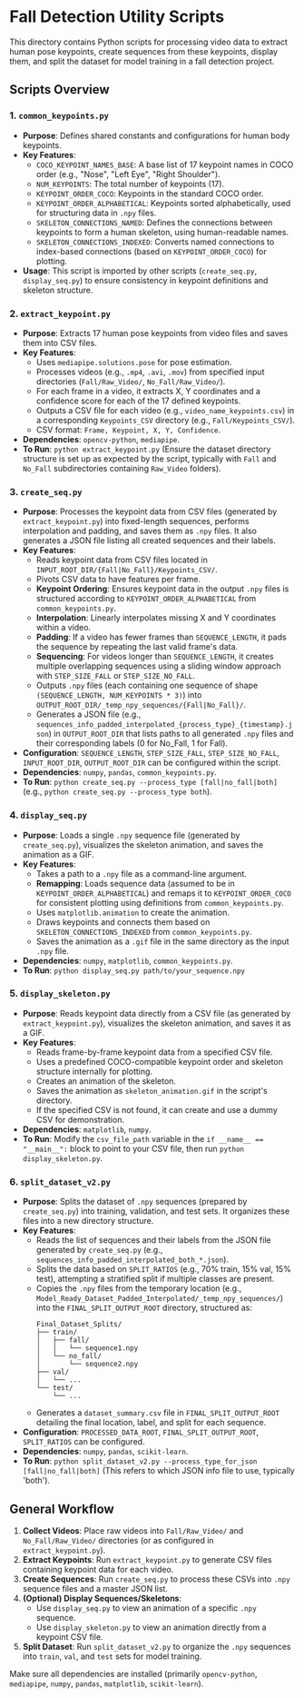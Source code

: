 # Fall Detection Utility Scripts

This directory contains Python scripts for processing video data to extract human pose keypoints, create sequences from these keypoints, display them, and split the dataset for model training in a fall detection project.

## Scripts Overview

### 1. `common_keypoints.py`
   - **Purpose**: Defines shared constants and configurations for human body keypoints.
   - **Key Features**:
     - `COCO_KEYPOINT_NAMES_BASE`: A base list of 17 keypoint names in COCO order (e.g., "Nose", "Left Eye", "Right Shoulder").
     - `NUM_KEYPOINTS`: The total number of keypoints (17).
     - `KEYPOINT_ORDER_COCO`: Keypoints in the standard COCO order.
     - `KEYPOINT_ORDER_ALPHABETICAL`: Keypoints sorted alphabetically, used for structuring data in `.npy` files.
     - `SKELETON_CONNECTIONS_NAMED`: Defines the connections between keypoints to form a human skeleton, using human-readable names.
     - `SKELETON_CONNECTIONS_INDEXED`: Converts named connections to index-based connections (based on `KEYPOINT_ORDER_COCO`) for plotting.
   - **Usage**: This script is imported by other scripts (`create_seq.py`, `display_seq.py`) to ensure consistency in keypoint definitions and skeleton structure.

### 2. `extract_keypoint.py`
   - **Purpose**: Extracts 17 human pose keypoints from video files and saves them into CSV files.
   - **Key Features**:
     - Uses `mediapipe.solutions.pose` for pose estimation.
     - Processes videos (e.g., `.mp4`, `.avi`, `.mov`) from specified input directories (`Fall/Raw_Video/`, `No_Fall/Raw_Video/`).
     - For each frame in a video, it extracts X, Y coordinates and a confidence score for each of the 17 defined keypoints.
     - Outputs a CSV file for each video (e.g., `video_name_keypoints.csv`) in a corresponding `Keypoints_CSV` directory (e.g., `Fall/Keypoints_CSV/`).
     - CSV format: `Frame, Keypoint, X, Y, Confidence`.
   - **Dependencies**: `opencv-python`, `mediapipe`.
   - **To Run**: `python extract_keypoint.py` (Ensure the dataset directory structure is set up as expected by the script, typically with `Fall` and `No_Fall` subdirectories containing `Raw_Video` folders).

### 3. `create_seq.py`
   - **Purpose**: Processes the keypoint data from CSV files (generated by `extract_keypoint.py`) into fixed-length sequences, performs interpolation and padding, and saves them as `.npy` files. It also generates a JSON file listing all created sequences and their labels.
   - **Key Features**:
     - Reads keypoint data from CSV files located in `INPUT_ROOT_DIR/{Fall|No_Fall}/Keypoints_CSV/`.
     - Pivots CSV data to have features per frame.
     - **Keypoint Ordering**: Ensures keypoint data in the output `.npy` files is structured according to `KEYPOINT_ORDER_ALPHABETICAL` from `common_keypoints.py`.
     - **Interpolation**: Linearly interpolates missing X and Y coordinates within a video.
     - **Padding**: If a video has fewer frames than `SEQUENCE_LENGTH`, it pads the sequence by repeating the last valid frame's data.
     - **Sequencing**: For videos longer than `SEQUENCE_LENGTH`, it creates multiple overlapping sequences using a sliding window approach with `STEP_SIZE_FALL` or `STEP_SIZE_NO_FALL`.
     - Outputs `.npy` files (each containing one sequence of shape `(SEQUENCE_LENGTH, NUM_KEYPOINTS * 3)`) into `OUTPUT_ROOT_DIR/_temp_npy_sequences/{Fall|No_Fall}/`.
     - Generates a JSON file (e.g., `sequences_info_padded_interpolated_{process_type}_{timestamp}.json`) in `OUTPUT_ROOT_DIR` that lists paths to all generated `.npy` files and their corresponding labels (0 for No_Fall, 1 for Fall).
   - **Configuration**: `SEQUENCE_LENGTH`, `STEP_SIZE_FALL`, `STEP_SIZE_NO_FALL`, `INPUT_ROOT_DIR`, `OUTPUT_ROOT_DIR` can be configured within the script.
   - **Dependencies**: `numpy`, `pandas`, `common_keypoints.py`.
   - **To Run**: `python create_seq.py --process_type [fall|no_fall|both]` (e.g., `python create_seq.py --process_type both`).

### 4. `display_seq.py`
   - **Purpose**: Loads a single `.npy` sequence file (generated by `create_seq.py`), visualizes the skeleton animation, and saves the animation as a GIF.
   - **Key Features**:
     - Takes a path to a `.npy` file as a command-line argument.
     - **Remapping**: Loads sequence data (assumed to be in `KEYPOINT_ORDER_ALPHABETICAL`) and remaps it to `KEYPOINT_ORDER_COCO` for consistent plotting using definitions from `common_keypoints.py`.
     - Uses `matplotlib.animation` to create the animation.
     - Draws keypoints and connects them based on `SKELETON_CONNECTIONS_INDEXED` from `common_keypoints.py`.
     - Saves the animation as a `.gif` file in the same directory as the input `.npy` file.
   - **Dependencies**: `numpy`, `matplotlib`, `common_keypoints.py`.
   - **To Run**: `python display_seq.py path/to/your_sequence.npy`

### 5. `display_skeleton.py`
   - **Purpose**: Reads keypoint data directly from a CSV file (as generated by `extract_keypoint.py`), visualizes the skeleton animation, and saves it as a GIF.
   - **Key Features**:
     - Reads frame-by-frame keypoint data from a specified CSV file.
     - Uses a predefined COCO-compatible keypoint order and skeleton structure internally for plotting.
     - Creates an animation of the skeleton.
     - Saves the animation as `skeleton_animation.gif` in the script's directory.
     - If the specified CSV is not found, it can create and use a dummy CSV for demonstration.
   - **Dependencies**: `matplotlib`, `numpy`.
   - **To Run**: Modify the `csv_file_path` variable in the `if __name__ == "__main__":` block to point to your CSV file, then run `python display_skeleton.py`.

### 6. `split_dataset_v2.py`
   - **Purpose**: Splits the dataset of `.npy` sequences (prepared by `create_seq.py`) into training, validation, and test sets. It organizes these files into a new directory structure.
   - **Key Features**:
     - Reads the list of sequences and their labels from the JSON file generated by `create_seq.py` (e.g., `sequences_info_padded_interpolated_both_*.json`).
     - Splits the data based on `SPLIT_RATIOS` (e.g., 70% train, 15% val, 15% test), attempting a stratified split if multiple classes are present.
     - Copies the `.npy` files from the temporary location (e.g., `Model_Ready_Dataset_Padded_Interpolated/_temp_npy_sequences/`) into the `FINAL_SPLIT_OUTPUT_ROOT` directory, structured as:
       ```
       Final_Dataset_Splits/
       ├── train/
       │   ├── fall/
       │   │   └── sequence1.npy
       │   └── no_fall/
       │       └── sequence2.npy
       ├── val/
       │   └── ...
       └── test/
           └── ...
       ```
     - Generates a `dataset_summary.csv` file in `FINAL_SPLIT_OUTPUT_ROOT` detailing the final location, label, and split for each sequence.
   - **Configuration**: `PROCESSED_DATA_ROOT`, `FINAL_SPLIT_OUTPUT_ROOT`, `SPLIT_RATIOS` can be configured.
   - **Dependencies**: `numpy`, `pandas`, `scikit-learn`.
   - **To Run**: `python split_dataset_v2.py --process_type_for_json [fall|no_fall|both]` (This refers to which JSON info file to use, typically 'both').

## General Workflow

1. **Collect Videos**: Place raw videos into `Fall/Raw_Video/` and `No_Fall/Raw_Video/` directories (or as configured in `extract_keypoint.py`).
2. **Extract Keypoints**: Run `extract_keypoint.py` to generate CSV files containing keypoint data for each video.
3. **Create Sequences**: Run `create_seq.py` to process these CSVs into `.npy` sequence files and a master JSON list.
4. **(Optional) Display Sequences/Skeletons**:
   - Use `display_seq.py` to view an animation of a specific `.npy` sequence.
   - Use `display_skeleton.py` to view an animation directly from a keypoint CSV file.
5. **Split Dataset**: Run `split_dataset_v2.py` to organize the `.npy` sequences into `train`, `val`, and `test` sets for model training.

Make sure all dependencies are installed (primarily `opencv-python`, `mediapipe`, `numpy`, `pandas`, `matplotlib`, `scikit-learn`).
